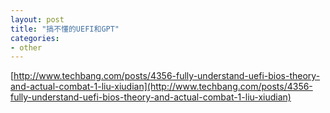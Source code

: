 ```yaml
---
layout: post
title: "搞不懂的UEFI和GPT"
categories:
- other
---
```


[http://www.techbang.com/posts/4356-fully-understand-uefi-bios-theory-and-actual-combat-1-liu-xiudian](http://www.techbang.com/posts/4356-fully-understand-uefi-bios-theory-and-actual-combat-1-liu-xiudian)